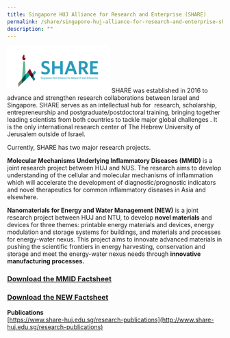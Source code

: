 ```yaml
---
title: Singapore HUJ Alliance for Research and Enterprise (SHARE)
permalink: /share/singapore-huj-alliance-for-research-and-enterprise-share/
description: ""
---
```

![](/images/share-logo.png)
SHARE was established in 2016 to advance and strengthen research collaborations between Israel and Singapore. SHARE serves as an intellectual hub for  research, scholarship, entrepreneurship and postgraduate/postdoctoral training, bringing together leading scientists from both countries to tackle major global challenges . It is the only international research center of The Hebrew University of Jerusalem outside of Israel.

Currently, SHARE has two major research projects.

**Molecular Mechanisms Underlying Inflammatory Diseases (MMID)** is a joint research project between HUJ and NUS. The research aims to develop understanding of the cellular and molecular mechanisms of inflammation which will accelerate the development of diagnostic/prognostic indicators and novel therapeutics for common inflammatory diseases in Asia and elsewhere. 

**Nanomaterials for Energy and Water Management (NEW)** is a joint research project between HUJ and NTU, to develop **novel materials** and devices for three themes: printable energy materials and devices, energy modulation and storage systems for buildings, and materials and processes for energy-water nexus. This project aims to innovate advanced materials in pushing the scientific frontiers in energy harvesting, conservation and storage and meet the energy-water nexus needs through **innovative manufacturing processes.**

### **[Download the MMID Factsheet](/files/MMID%20Factsheet.pdf)**

### **[Download the NEW Factsheet](/files/NEW%20Factsheet.pdf)**

**Publications**  
[https://www.share-huj.edu.sg/research-publications](http://www.share-huj.edu.sg/research-publications)